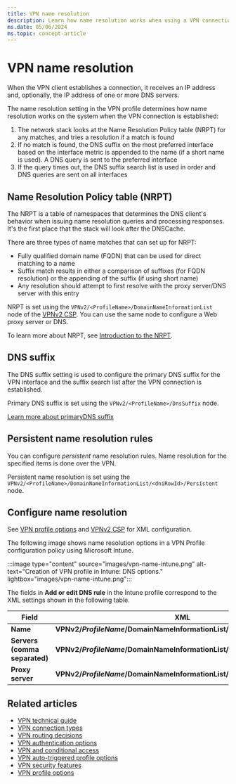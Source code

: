 ```yaml
---
title: VPN name resolution
description: Learn how name resolution works when using a VPN connection.
ms.date: 05/06/2024
ms.topic: concept-article
---
```


# VPN name resolution

When the VPN client establishes a connection, it receives an IP address and, optionally, the IP address of one or more DNS servers.

The name resolution setting in the VPN profile determines how name resolution works on the system when the VPN connection is established:

1. The network stack looks at the Name Resolution Policy table (NRPT) for any matches, and tries a resolution if a match is found
1. If no match is found, the DNS suffix on the most preferred interface based on the interface metric is appended to the name (if a short name is used). A DNS query is sent to the preferred interface
1. If the query times out, the DNS suffix search list is used in order and DNS queries are sent on all interfaces

## Name Resolution Policy table (NRPT)

The NRPT is a table of namespaces that determines the DNS client's behavior when issuing name resolution queries and processing responses. It's the first place that the stack will look after the DNSCache.

There are three types of name matches that can  set up for NRPT:

- Fully qualified domain name (FQDN) that can be used for direct matching to a name
- Suffix match results in either a comparison of suffixes (for FQDN resolution) or the appending of the suffix (if using short name)
- Any resolution should attempt to first resolve with the proxy server/DNS server with this entry

NRPT is set using the `VPNv2/<ProfileName>/DomainNameInformationList` node of the [VPNv2 CSP](/windows/client-management/mdm/vpnv2-csp). You can use the same node to configure a Web proxy server or DNS.

To learn more about NRPT, see [Introduction to the NRPT](/previous-versions/windows/it-pro/windows-server-2008-R2-and-2008/ee649207(v=ws.10)).

## DNS suffix

The DNS suffix setting is used to configure the primary DNS suffix for the VPN interface and the suffix search list after the VPN connection is established.

Primary DNS suffix is set using the `VPNv2/<ProfileName>/DnsSuffix` node.

[Learn more about primaryDNS suffix](/previous-versions/windows/it-pro/windows-2000-server/cc959611(v=technet.10))

## Persistent name resolution rules

You can configure *persistent* name resolution rules. Name resolution for the specified items is done over the VPN.

Persistent name resolution is set using the `VPNv2/<ProfileName>/DomainNameInformationList/<dniRowId>/Persistent` node.

## Configure name resolution

See [VPN profile options](vpn-profile-options.md) and [VPNv2 CSP](/windows/client-management/mdm/vpnv2-csp) for XML configuration.

The following image shows name resolution options in a VPN Profile configuration policy using Microsoft Intune.

:::image type="content" source="images/vpn-name-intune.png" alt-text="Creation of VPN profile in Intune: DNS options." lightbox="images/vpn-name-intune.png":::

The fields in **Add or edit DNS rule** in the Intune profile correspond to the XML settings shown in the following table.

| Field | XML |
| --- | --- |
| **Name** | **VPNv2/*ProfileName*/DomainNameInformationList/*dniRowId*/DomainName**  |
| **Servers (comma separated)** | **VPNv2/*ProfileName*/DomainNameInformationList/*dniRowId*/DnsServers**  |
| **Proxy server** |  **VPNv2/*ProfileName*/DomainNameInformationList/*dniRowId*/WebServers**  |

## Related articles

- [VPN technical guide](vpn-guide.md)
- [VPN connection types](vpn-connection-type.md)
- [VPN routing decisions](vpn-routing.md)
- [VPN authentication options](vpn-authentication.md)
- [VPN and conditional access](vpn-conditional-access.md)
- [VPN auto-triggered profile options](vpn-auto-trigger-profile.md)
- [VPN security features](vpn-security-features.md)
- [VPN profile options](vpn-profile-options.md)